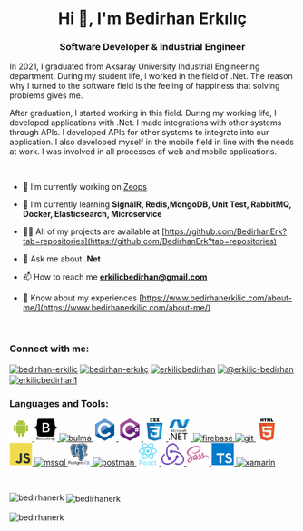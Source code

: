 <h1 align="center">Hi 👋, I'm Bedirhan Erkılıç</h1>
<h3 align="center">Software Developer & Industrial Engineer</h3>

<p>
In 2021, I graduated from Aksaray University Industrial Engineering department. During my student life, I worked in the field of .Net. The reason why I turned to the software field is the feeling of happiness that solving problems gives me.
</p>
<p>
After graduation, I started working in this field. During my working life, I developed applications with .Net. I made integrations with other systems through APIs. I developed APIs for other systems to integrate into our application. I also developed myself in the mobile field in line with the needs at work. I was involved in all processes of web and mobile applications.
</p>

<br>

- 🔭 I’m currently working on [Zeops](https://www.zeops.com/)

- 🌱 I’m currently learning **SignalR, Redis,MongoDB, Unit Test, RabbitMQ, Docker, Elasticsearch, Microservice**

- 👨‍💻 All of my projects are available at [https://github.com/BedirhanErk?tab=repositories](https://github.com/BedirhanErk?tab=repositories)

- 💬 Ask me about **.Net**

- 📫 How to reach me **erkilicbedirhan@gmail.com**

- 📄 Know about my experiences [https://www.bedirhanerkilic.com/about-me/](https://www.bedirhanerkilic.com/about-me/)

<br>

<h3 align="left">Connect with me:</h3>
<p align="left">
<a href="https://linkedin.com/in/bedirhan-erkilic" target="blank"><img align="center" src="https://raw.githubusercontent.com/rahuldkjain/github-profile-readme-generator/master/src/images/icons/Social/linked-in-alt.svg" alt="bedirhan-erkilic" height="30" width="40" /></a>
<a href="https://www.facebook.com/people/Bedirhan-Erk%C4%B1l%C4%B1%C3%A7/pfbid0N4yuMUxR2gyVmGCheg1a9GkiZ7e6gGMt2U9RFPbm6gh7wBCghESMVtYSpSg9YEMYl/" target="blank"><img align="center" src="https://raw.githubusercontent.com/rahuldkjain/github-profile-readme-generator/master/src/images/icons/Social/facebook.svg" alt="bedirhan-erkılıç" height="30" width="40" /></a>
<a href="https://instagram.com/erkilicbedirhan" target="blank"><img align="center" src="https://raw.githubusercontent.com/rahuldkjain/github-profile-readme-generator/master/src/images/icons/Social/instagram.svg" alt="erkilicbedirhan" height="30" width="40" /></a>
<a href="https://medium.com/@erkilic-bedirhan" target="blank"><img align="center" src="https://raw.githubusercontent.com/rahuldkjain/github-profile-readme-generator/master/src/images/icons/Social/medium.svg" alt="@erkilic-bedirhan" height="30" width="40" /></a>
<a href="https://www.hackerrank.com/erkilicbedirhan1" target="blank"><img align="center" src="https://raw.githubusercontent.com/rahuldkjain/github-profile-readme-generator/master/src/images/icons/Social/hackerrank.svg" alt="erkilicbedirhan1" height="30" width="40" /></a>
</p>

<h3 align="left">Languages and Tools:</h3>
<p align="left"> <a href="https://developer.android.com" target="_blank" rel="noreferrer"> <img src="https://raw.githubusercontent.com/devicons/devicon/master/icons/android/android-original-wordmark.svg" alt="android" width="40" height="40"/> </a> <a href="https://getbootstrap.com" target="_blank" rel="noreferrer"> <img src="https://raw.githubusercontent.com/devicons/devicon/master/icons/bootstrap/bootstrap-plain-wordmark.svg" alt="bootstrap" width="40" height="40"/> </a> <a href="https://bulma.io/" target="_blank" rel="noreferrer"> <img src="https://raw.githubusercontent.com/gilbarbara/logos/804dc257b59e144eaca5bc6ffd16949752c6f789/logos/bulma.svg" alt="bulma" width="40" height="40"/> </a> <a href="https://www.cprogramming.com/" target="_blank" rel="noreferrer"> <img src="https://raw.githubusercontent.com/devicons/devicon/master/icons/c/c-original.svg" alt="c" width="40" height="40"/> </a> <a href="https://www.w3schools.com/cs/" target="_blank" rel="noreferrer"> <img src="https://raw.githubusercontent.com/devicons/devicon/master/icons/csharp/csharp-original.svg" alt="csharp" width="40" height="40"/> </a> <a href="https://www.w3schools.com/css/" target="_blank" rel="noreferrer"> <img src="https://raw.githubusercontent.com/devicons/devicon/master/icons/css3/css3-original-wordmark.svg" alt="css3" width="40" height="40"/> </a> <a href="https://dotnet.microsoft.com/" target="_blank" rel="noreferrer"> <img src="https://raw.githubusercontent.com/devicons/devicon/master/icons/dot-net/dot-net-original-wordmark.svg" alt="dotnet" width="40" height="40"/> </a> <a href="https://firebase.google.com/" target="_blank" rel="noreferrer"> <img src="https://www.vectorlogo.zone/logos/firebase/firebase-icon.svg" alt="firebase" width="40" height="40"/> </a> <a href="https://git-scm.com/" target="_blank" rel="noreferrer"> <img src="https://www.vectorlogo.zone/logos/git-scm/git-scm-icon.svg" alt="git" width="40" height="40"/> </a> <a href="https://www.w3.org/html/" target="_blank" rel="noreferrer"> <img src="https://raw.githubusercontent.com/devicons/devicon/master/icons/html5/html5-original-wordmark.svg" alt="html5" width="40" height="40"/> </a> <a href="https://developer.mozilla.org/en-US/docs/Web/JavaScript" target="_blank" rel="noreferrer"> <img src="https://raw.githubusercontent.com/devicons/devicon/master/icons/javascript/javascript-original.svg" alt="javascript" width="40" height="40"/> </a> <a href="https://www.microsoft.com/en-us/sql-server" target="_blank" rel="noreferrer"> <img src="https://www.svgrepo.com/show/303229/microsoft-sql-server-logo.svg" alt="mssql" width="40" height="40"/> </a> <a href="https://www.postgresql.org" target="_blank" rel="noreferrer"> <img src="https://raw.githubusercontent.com/devicons/devicon/master/icons/postgresql/postgresql-original-wordmark.svg" alt="postgresql" width="40" height="40"/> </a> <a href="https://postman.com" target="_blank" rel="noreferrer"> <img src="https://www.vectorlogo.zone/logos/getpostman/getpostman-icon.svg" alt="postman" width="40" height="40"/> </a> <a href="https://reactjs.org/" target="_blank" rel="noreferrer"> <img src="https://raw.githubusercontent.com/devicons/devicon/master/icons/react/react-original-wordmark.svg" alt="react" width="40" height="40"/> </a> <a href="https://redux.js.org" target="_blank" rel="noreferrer"> <img src="https://raw.githubusercontent.com/devicons/devicon/master/icons/redux/redux-original.svg" alt="redux" width="40" height="40"/> </a> <a href="https://sass-lang.com" target="_blank" rel="noreferrer"> <img src="https://raw.githubusercontent.com/devicons/devicon/master/icons/sass/sass-original.svg" alt="sass" width="40" height="40"/> </a> <a href="https://www.typescriptlang.org/" target="_blank" rel="noreferrer"> <img src="https://raw.githubusercontent.com/devicons/devicon/master/icons/typescript/typescript-original.svg" alt="typescript" width="40" height="40"/> </a> <a href="https://dotnet.microsoft.com/apps/xamarin" target="_blank" rel="noreferrer"> <img src="https://raw.githubusercontent.com/detain/svg-logos/780f25886640cef088af994181646db2f6b1a3f8/svg/xamarin.svg" alt="xamarin" width="40" height="40"/> </a> </p>

<br>

<p><img align="left" src="https://github-readme-stats.vercel.app/api/top-langs?username=bedirhanerk&show_icons=true&locale=en&layout=compact" alt="bedirhanerk" /></p>

<p>&nbsp;<img align="center" src="https://github-readme-stats.vercel.app/api?username=bedirhanerk&show_icons=true&locale=en" alt="bedirhanerk" /></p>

<p><img align="center" src="https://github-readme-streak-stats.herokuapp.com/?user=bedirhanerk&" alt="bedirhanerk" /></p>
